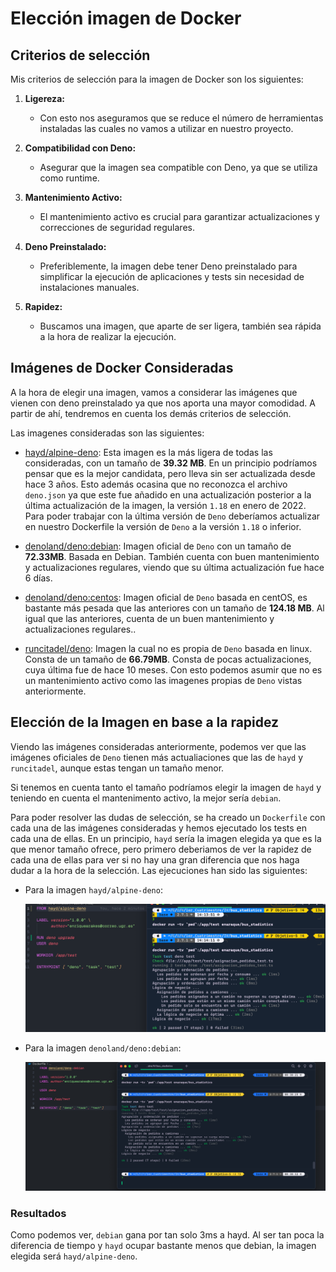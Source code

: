 # Elección imagen de Docker

## Criterios de selección

Mis criterios de selección para la imagen de Docker son los siguientes:

1. **Ligereza:**
   - Con esto nos aseguramos que se reduce el número de herramientas instaladas
   las cuales no vamos a utilizar en nuestro proyecto.

2. **Compatibilidad con Deno:**
   - Asegurar que la imagen sea compatible con Deno, ya que se utiliza como runtime.

3. **Mantenimiento Activo:**
   - El mantenimiento activo es crucial para garantizar actualizaciones y correcciones
    de seguridad regulares.

4. **Deno Preinstalado:**
   - Preferiblemente, la imagen debe tener Deno preinstalado para simplificar la ejecución
    de aplicaciones y tests sin necesidad de instalaciones manuales.

5. **Rapidez:**
   - Buscamos una imagen, que aparte de ser ligera, también sea rápida a la hora de realizar
   la ejecución.

## Imágenes de Docker Consideradas

A la hora de elegir una imagen, vamos a considerar las imágenes que vienen con deno
preinstalado ya que nos aporta una mayor comodidad. A partir de ahí, tendremos en
cuenta los demás criterios de selección.

Las imagenes consideradas son las siguientes:

- [hayd/alpine-deno](https://hub.docker.com/r/hayd/alpine-deno): Esta imagen es
    la más ligera de todas las consideradas, con un tamaño de **39.32 MB**. En un principio
    podríamos pensar que es la mejor candidata, pero lleva sin ser actualizada desde
    hace 3 años. Esto además ocasina que no reconozca el archivo `deno.json` ya que
    este fue añadido en una actualización posterior a la última actualización de la
    imagen, la versión `1.18` en enero de 2022. Para poder trabajar con la última
    versión de `Deno` deberíamos actualizar en nuestro Dockerfile la versión de `Deno`
    a la versión `1.18` o inferior.

- [denoland/deno:debian](https://hub.docker.com/r/denoland/deno/tags?page=1&ordering=last_updated&name=debian):
    Imagen oficial de `Deno` con un tamaño de **72.33MB**. Basada en Debian. También cuenta con buen mantenimiento y actualizaciones regulares, viendo que su última actualización fue hace 6 días.

- [denoland/deno:centos](https://hub.docker.com/r/denoland/deno/tags?page=1&ordering=last_updated&name=centos):
    Imagen oficial de `Deno` basada en centOS, es bastante más pesada que las anteriores con un tamaño de **124.18 MB**.
    Al igual que las anteriores, cuenta de un buen mantenimiento y actualizaciones regulares..

- [runcitadel/deno](https://hub.docker.com/r/runcitadel/deno): Imagen la cual no es propia
    de `Deno` basada en linux. Consta de un tamaño de **66.79MB**. Consta de pocas actualizaciones,
    cuya última fue de hace 10 meses. Con esto podemos asumir que no es un mantenimiento activo como las
    imagenes propias de `Deno` vistas anteriormente.

## Elección de la Imagen en base a la rapidez

Viendo las imágenes consideradas anteriormente, podemos ver que las imágenes oficiales de `Deno`
tienen más actualiaciones que las de `hayd` y `runcitadel`, aunque estas tengan un tamaño menor.

Si tenemos en cuenta tanto el tamaño podríamos elegir la imagen de `hayd` y teniendo en cuenta
el mantenimento activo, la mejor sería `debian`.

Para poder resolver las dudas de selección, se ha creado un `Dockerfile` con cada una de las
imágenes consideradas y hemos ejecutado los tests en cada una de ellas. En un principio, `hayd` sería
la imagen elegida ya que es la que menor tamaño ofrece, pero primero deberiamos de ver la rapidez de cada una
de ellas para ver si no hay una gran diferencia que nos haga dudar a la hora de la selección.
Las ejecuciones han sido las siguientes:

- Para la imagen `hayd/alpine-deno`:

    ![Ejecucion con test con imagen hayd](./ejecucion_tests_deno_hayd.png)

- Para la imagen `denoland/deno:debian`:

    ![Ejecucion con test con imagen debian](./ejecucion_tests_deno_debian.png)

### Resultados

Como podemos ver, `debian` gana por tan solo 3ms a hayd. Al ser tan poca la diferencia de tiempo y `hayd`
ocupar bastante menos que debian, la imagen elegida será `hayd/alpine-deno`.
